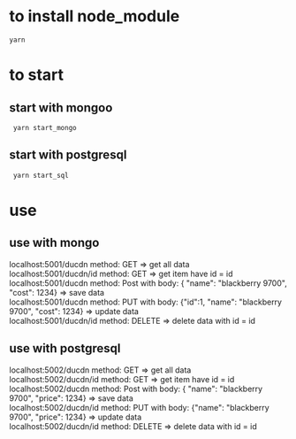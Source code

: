# to install node_module
` yarn ` 
# to start
## start with mongoo
` yarn start_mongo`
## start with postgresql
` yarn start_sql`
# use 
## use with mongo 
localhost:5001/ducdn         method: GET    => get all data </br>
localhost:5001/ducdn/id      method: GET    => get item have id = id </br>
localhost:5001/ducdn         method: Post   with body: { "name": "blackberry 9700", "cost": 1234} => save  data</br>
localhost:5001/ducdn         method: PUT    with body: {"id":1, "name": "blackberry 9700", "cost": 1234} => update  data</br>
localhost:5001/ducdn/id      method: DELETE => delete  data with id = id </br>
 ## use with postgresql 
localhost:5002/ducdn         method: GET    => get all data </br>
localhost:5002/ducdn/id      method: GET    => get item have id = id </br>
localhost:5002/ducdn         method: Post   with body: { "name": "blackberry 9700", "price": 1234} => save  data</br>
localhost:5002/ducdn/id         method: PUT    with body: {"name": "blackberry 9700", "price": 1234} => update  data</br>
localhost:5002/ducdn/id      method: DELETE => delete  data with id = id </br>
